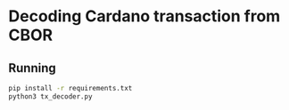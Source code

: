 # Decoding Cardano transaction from CBOR

## Running

```sh
pip install -r requirements.txt
python3 tx_decoder.py
```
